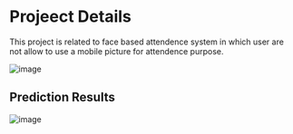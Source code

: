 # Projeect Details
This project is related to face based attendence system in which user are not allow to use a mobile picture for attendence purpose.

![image](https://user-images.githubusercontent.com/51862131/152494241-adcdec3a-e804-4e73-bfc2-354101433ad4.png)

## Prediction Results

![image](https://user-images.githubusercontent.com/51862131/152494534-978301f6-abbf-4951-90a3-406d1defcda0.png)


